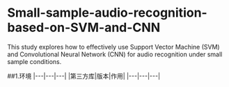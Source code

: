 # Small-sample-audio-recognition-based-on-SVM-and-CNN
This study explores how to effectively use Support Vector Machine (SVM) and Convolutional Neural Network (CNN) for audio recognition under small sample conditions.

##1.环境
|---|---|---|
|第三方库|版本|作用|
|---|---|---|
